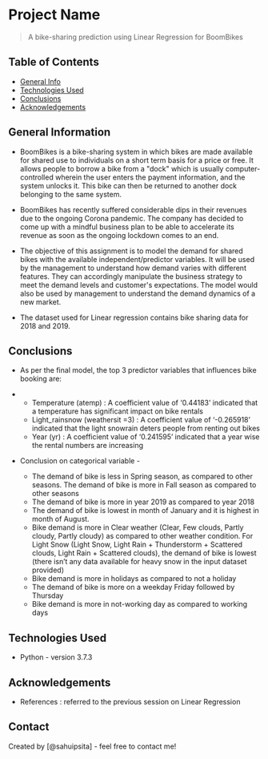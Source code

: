 # Project Name
> A bike-sharing prediction using Linear Regression for BoomBikes



## Table of Contents
* [General Info](#general-information)
* [Technologies Used](#technologies-used)
* [Conclusions](#conclusions)
* [Acknowledgements](#acknowledgements)

<!-- You can include any other section that is pertinent to your problem -->

## General Information
- BoomBikes is a bike-sharing system in which bikes are made available for shared use to individuals on a short term basis for a price or free. It allows people to borrow a bike from a "dock" which is usually computer-controlled wherein the user enters the payment information, and the system unlocks it. This bike can then be returned to another dock belonging to the same system.

- BoomBikes has recently suffered considerable dips in their revenues due to the ongoing Corona pandemic. The company has decided to come up with a mindful business plan to be able to accelerate its revenue as soon as the ongoing lockdown comes to an end. 

- The objective of this assignment is to model the demand for shared bikes with the available independent/predictor variables. It will be used by the management to understand how demand varies with different features. They can accordingly manipulate the business strategy to meet the demand levels and customer's expectations. The model would also be used by management to understand the demand dynamics of a new market. 

- The dataset used for Linear regression contains bike sharing data for 2018 and 2019.

<!-- You don't have to answer all the questions - just the ones relevant to your project. -->

## Conclusions

- As per the final model, the top 3 predictor variables that influences bike booking are:
-
    - Temperature (atemp) : A coefficient value of ‘0.44183’ indicated that a temperature has significant impact on bike rentals
    - Light_rainsnow (weathersit =3) : A coefficient value of ‘-0.265918’ indicated that the light snowrain deters people from renting out bikes
    - Year (yr) : A coefficient value of ‘0.241595’ indicated that a year wise the rental numbers are increasing
    
- Conclusion on categorical variable -
  - The demand of bike is less in Spring season, as compared to other seasons. The demand of bike is more in Fall season as compared to other seasons
  -	The demand of bike is more in year 2019 as compared to year 2018
  - The demand of bike is lowest in month of January and it is highest in month of August. 
  - Bike demand is more in Clear weather (Clear, Few clouds, Partly cloudy, Partly cloudy) as compared to other weather condition. For Light Snow (Light Snow, Light Rain + Thunderstorm + Scattered clouds, Light Rain + Scattered clouds), the demand of bike is lowest (there isn’t any data available for heavy snow in the input dataset provided)
  - Bike demand is more in holidays as compared to not a holiday
  - The demand of bike is more on a weekday Friday followed by Thursday
  - Bike demand is more in not-working day as compared to working days


<!-- You don't have to answer all the questions - just the ones relevant to your project. -->


## Technologies Used
- Python - version 3.7.3

<!-- As the libraries versions keep on changing, it is recommended to mention the version of library used in this project -->

## Acknowledgements
- References : referred to the previous session on Linear Regression


## Contact
Created by [@sahuipsita] - feel free to contact me!


<!-- Optional -->
<!-- ## License -->
<!-- This project is open source and available under the [... License](). -->

<!-- You don't have to include all sections - just the one's relevant to your project -->
